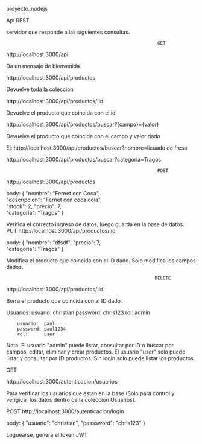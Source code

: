 proyecto_nodejs


Api REST 

servidor que responde a las siguientes consultas.

                                                            GET            
http://localhost:3000/api

Da un mensaje de bienvenida.

http://localhost:3000/api/productos

Devuelve toda la coleccion

http://localhost:3000/api/productos/:id

Devuelve el producto que coincida con el id

http://localhost:3000/api/productos/buscar?{campo}={valor}

Devuelve el producto que coincida con el campo y valor dado

Ej:
  http://localhost:3000/api/productos/buscar?nombre=licuado de fresa

  http://localhost:3000/api/productos/buscar?categoria=Tragos

                                                            POST
http://localhost:3000/api/productos

body:
    { 
        "nombre": "Fernet con Coca",	        
        "descripcion": "Fernet con coca cola", 	                            
        "stock": 2,	
        "precio": 7,	    
        "categoria": "Tragos"
    }

Verifica el correcto ingreso de datos,
luego guarda en la base de datos.
                                                            PUT
http://localhost:3000/api/productos/:id

body:
    { 
        "nombre": "dfsdf",
        "precio": 7,	    
        "categoria": "Tragos"
    }
    
Modifica el producto que coincida con el ID dado.
Solo modifica los campos dados.


                                                           DELETE
http://localhost:3000/api/productos/:id

Borra el producto que coincida con al ID dado.


Usuarios:
        usuario:  christian
        password: chris123
        rol:      admin

        usuario:  paul
        password: paul1234
        rol:      user

Nota: El usuario "admin" puede listar, consultar por ID o buscar por campos, editar, eliminar y crear productos.
      El usuario "user" solo puede listar y consultar por ID productos.
      Sin login solo puede listar los productos.

GET 

http://localhost:3000/autenticacion/usuarios

Para verificar los usuarios que estan en la base (Solo para control y verigicar los datos dentro de la coleccion Usuarios).


POST 
http://localhost:3000/autenticacion/login

body:
    { 
        "usuario": "christian",
        "passsword": "chris123"
    }

Loguearse, genera el token JWT



